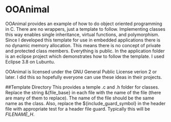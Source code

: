 OOAnimal
========

OOAnimal provides an example of how to do object oriented programming in C. There are no wrappers, just a template to follow. Implementing classes this way enables single inheritance, virtual functions, and polymorphism. Since I developed this template for use in embedded applications there is no dynamic memory allocation. This means there is no concept of private and protected class members. Everything is public. In the application folder is an eclipse project which demonstrates how to follow the template. I used Eclipse 3.8 on Lubuntu.

OOAnimal is licensed under the GNU General Public License verion 2 or later. I did this so hopefully everyone can use these ideas in their projects.

##Template Directory
This provides a temple .c and .h folder for classes. Replace the string &{file_base} in each file with the name of the file (there are many of them to replace). The name of the file should be the same name as the class. Also, replace the ${include_guard_symbol} in the header file with appropriate test for a header file guard. Typically this will be _FILENAME_H_.

